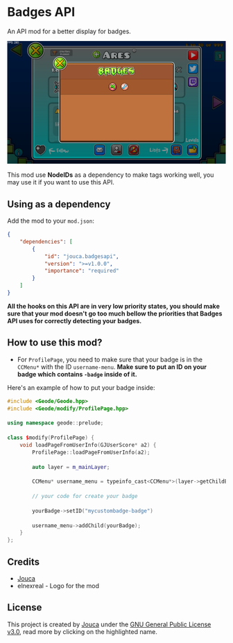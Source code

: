 # Badges API

An API mod for a better display for badges.

![Mod Example](resources/screen.png)

This mod use **NodeIDs** as a dependency to make tags working well, you may use it if you want to use this API.

## Using as a dependency

Add the mod to your `mod.json`:

```json
{
    "dependencies": [
        {
            "id": "jouca.badgesapi",
            "version": ">=v1.0.0",
            "importance": "required"
        }
    ]
}
```

**All the hooks on this API are in very low priority states, you should make sure that your mod doesn't go too much bellow the priorities that Badges API uses for correctly detecting your badges.**

## How to use this mod?

* For `ProfilePage`, you need to make sure that your badge is in the `CCMenu*` with the ID `username-menu`. **Make sure to put an ID on your badge which contains `-badge` inside of it.** 

Here's an example of how to put your badge inside:

```cpp
#include <Geode/Geode.hpp>
#include <Geode/modify/ProfilePage.hpp>

using namespace geode::prelude;

class $modify(ProfilePage) {
	void loadPageFromUserInfo(GJUserScore* a2) {
		ProfilePage::loadPageFromUserInfo(a2);

		auto layer = m_mainLayer;

		CCMenu* username_menu = typeinfo_cast<CCMenu*>(layer->getChildByIDRecursive("username-menu"));

        // your code for create your badge

        yourBadge->setID("mycustombadge-badge")

        username_menu->addChild(yourBadge);
    }
};
```

## Credits
* [Jouca](https://twitter.com/JoucaJouca)
* elnexreal - Logo for the mod

## License
This project is created by [Jouca](https://github.com/Jouca) under the [GNU General Public License v3.0](https://choosealicense.com/licenses/gpl-3.0/), read more by clicking on the highlighted name.